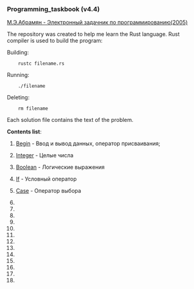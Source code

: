 ### Programming_taskbook (v4.4)

[М.Э.Абрамян - Электронный задачник по программированию(2005)][1] 

The repository was created to help me learn the Rust language. Rust compiler is used to build the program:

Building: 
```
    rustc filename.rs 
```
Running: 
```
    ./filename 
```
Deleting: 
```
    rm filename 
```
Each solution file contains the text of the problem. 

**Contents list**: 

01. [Begin](./Begin) - Ввод и вывод данных, оператор присваивания; 

02. [Integer](./Integer) - Целые числа 

03. [Boolean](./Boolean) - Логические выражения 

04. [If](./If) - Условный оператор 

05. [Case](./Case) - Оператор выбора 

06. 

07. 

08. 

09. 

10. 

11. 

12. 

13. 

14. 

15. 

16. 

17. 

18. 

[1]: <./М.Абрамян - Электронный задачник по программированию(2005).pdf> 


